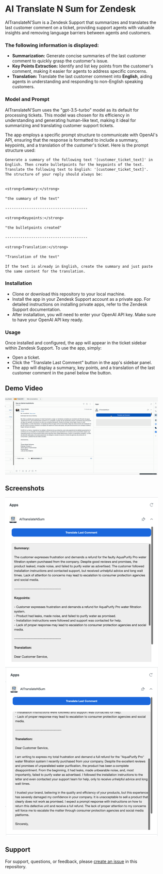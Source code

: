 # AI Translate N Sum for Zendesk

AITranslateN'Sum is a Zendesk Support that summarizes and translates the last customer comment on a ticket, providing support agents with valuable insights and removing language barriers between agents and customers.


### The following information is displayed:

* **Summarization:** Generate concise summaries of the last customer comment to quickly grasp the customer's issue.
* **Key Points Extraction:** Identify and list key points from the customer's comment, making it easier for agents to address specific concerns.
* **Translation:** Translate the last customer comment into **English**, aiding agents in understanding and responding to non-English speaking customers.

### Model and Prompt

AITranslateN'Sum uses the "gpt-3.5-turbo" model as its default for processing tickets. This model was chosen for its efficiency in understanding and generating human-like text, making it ideal for summarizing and translating customer support tickets.

The app employs a specific prompt structure to communicate with OpenAI's API, ensuring that the response is formatted to include a summary, keypoints, and a translation of the customer's ticket. Here is the prompt structure used:

```
Generate a summary of the following text '[customer_ticket_text]' in English. Then create bulletpoints for the keypoints of the text. Translate the following text to English: '[customer_ticket_text]'.
The structure of your reply should always be:


<strong>Summary:</strong>

"the summary of the text"

--------------------------------------

<strong>Keypoints:</strong>

"the bulletpoints created"

--------------------------------------

<strong>Translation:</strong>

"Translation of the text"

If the text is already in English, create the summary and just paste the same content for the translation.

```


### Installation

* Clone or download this repository to your local machine.
* Install the app in your Zendesk Support account as a private app. For detailed instructions on installing private apps, refer to the Zendesk Support documentation.
* After installation, you will need to enter your OpenAI API key. Make sure to have your OpenAI API key ready.

### Usage

Once installed and configured, the app will appear in the ticket sidebar within Zendesk Support. To use the app, simply:

* Open a ticket.
* Click the "Translate Last Comment" button in the app's sidebar panel.
* The app will display a summary, key points, and a translation of the last customer comment in the panel below the button.

  
## Demo Video

![Demo GIF](assets/ai_app_zd.gif)


## Screenshots

![one](assets/screenshot-0.png)
![two](assets/screenshot-1.png)

## Support

For support, questions, or feedback, please [create an issue](https://github.com/tbs89/zendesk_aitranslateNsum/issues/new/choose) in this repository.


